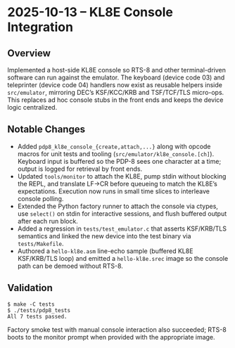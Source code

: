 # 2025-10-13 – KL8E Console Integration

## Overview
Implemented a host-side KL8E console so RTS-8 and other terminal-driven software can run against the emulator. The keyboard (device code 03) and teleprinter (device code 04) handlers now exist as reusable helpers inside `src/emulator`, mirroring DEC’s KSF/KCC/KRB and TSF/TCF/TLS micro-ops. This replaces ad hoc console stubs in the front ends and keeps the device logic centralized.

## Notable Changes
- Added `pdp8_kl8e_console_{create,attach,...}` along with opcode macros for unit tests and tooling (`src/emulator/kl8e_console.[ch]`). Keyboard input is buffered so the PDP-8 sees one character at a time; output is logged for retrieval by front ends.
- Updated `tools/monitor` to attach the KL8E, pump stdin without blocking the REPL, and translate LF→CR before queueing to match the KL8E’s expectations. Execution now runs in small time slices to interleave console polling.
- Extended the Python factory runner to attach the console via ctypes, use `select()` on stdin for interactive sessions, and flush buffered output after each run block.
- Added a regression in `tests/test_emulator.c` that asserts KSF/KRB/TLS semantics and linked the new device into the test binary via `tests/Makefile`.
- Authored a `hello-kl8e.asm` line-echo sample (buffered KL8E KSF/KRB/TLS loop) and emitted a `hello-kl8e.srec` image so the console path can be demoed without RTS-8.

## Validation
```shell
$ make -C tests
$ ./tests/pdp8_tests
All 7 tests passed.
```

Factory smoke test with manual console interaction also succeeded; RTS-8 boots to the monitor prompt when provided with the appropriate image.
